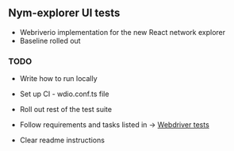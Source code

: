 ## Nym-explorer UI tests

- Webriverio implementation for the new React network explorer
- Baseline rolled out

### TODO

- Write how to run locally
- Set up CI - wdio.conf.ts file
- Roll out rest of the test suite

- Follow requirements and tasks listed in ->
    [Webdriver tests]("https://github.com/nymtech/team-product/issues/73")

- Clear readme instructions